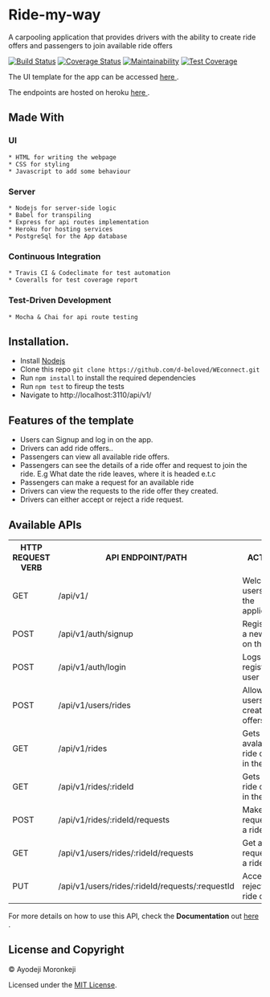 # Ride-my-way

A carpooling application that provides drivers with the ability to create ride offers and passengers to join available ride offers

[![Build Status](https://travis-ci.org/d-beloved/Ride-my-way.svg?branch=develop)](https://travis-ci.org/d-beloved/Ride-my-way) [![Coverage Status](https://coveralls.io/repos/github/d-beloved/Ride-my-way/badge.svg?branch=develop)](https://coveralls.io/github/d-beloved/Ride-my-way?branch=develop) [![Maintainability](https://api.codeclimate.com/v1/badges/9a71cfbdbaa14210a7b6/maintainability)](https://codeclimate.com/github/d-beloved/Ride-my-way/maintainability) [![Test Coverage](https://api.codeclimate.com/v1/badges/9a71cfbdbaa14210a7b6/test_coverage)](https://codeclimate.com/github/d-beloved/Ride-my-way/test_coverage)


The UI template for the app can be accessed [ here ](https://d-beloved.github.io/Ride-my-way/UI/).

The endpoints are hosted on heroku [ here ](https://ayo-ride-my-way-v1.herokuapp.com/api/v1).

## Made With
  ### UI
    * HTML for writing the webpage
    * CSS for styling
    * Javascript to add some behaviour
  
  ### Server
    * Nodejs for server-side logic
    * Babel for transpiling
    * Express for api routes implementation
    * Heroku for hosting services
    * PostgreSql for the App database

  ### Continuous Integration
    * Travis CI & Codeclimate for test automation
    * Coveralls for test coverage report
  
  ### Test-Driven Development
    * Mocha & Chai for api route testing

## Installation.
  * Install [Nodejs](https://nodejs.org/en/download/)
  * Clone this repo ``` git clone https://github.com/d-beloved/WEconnect.git ```
  * Run ```npm install``` to install the required dependencies
  * Run ```npm test``` to fireup the tests
  * Navigate to http://localhost:3110/api/v1/

## Features of the template
* Users can Signup and log in on the app.
* Drivers can add ride offers..
* Passengers can view all available ride offers.
* Passengers can see the details of a ride offer and request to join the ride. E.g What date
the ride leaves, where it is headed e.t.c
* Passengers can make a request for an available ride
* Drivers can view the requests to the ride offer they created.
* Drivers can either accept or reject a ride request.

## Available APIs
<table>
  <tr>
      <th>HTTP REQUEST VERB</th>
      <th>API ENDPOINT/PATH</th>
      <th>ACTION</th>
  </tr>
  <tr>
      <td>GET</td>
      <td>/api/v1/</td>
      <td>Welcomes users to the application</td>
  </tr>
  <tr>
      <td>POST</td>
      <td>/api/v1/auth/signup</td>
      <td>Registers a new user on the app</td>
  </tr>
  <tr>
      <td>POST</td>
      <td>/api/v1/auth/login</td>
      <td>Logs in a registered user</td>
  </tr>
  <tr>
      <td>POST</td>
      <td>/api/v1/users/rides</td>
      <td>Allows users to create ride offers</td>
  </tr>
  <tr>
      <td>GET</td>
      <td>/api/v1/rides</td>
      <td>Gets all avalaible ride offers in the app</td>
  </tr>
  <tr>
      <td>GET</td>
      <td>/api/v1/rides/:rideId</td>
      <td>Gets one ride offer in the app</td>
  </tr>
  <tr>
      <td>POST</td>
      <td>/api/v1/rides/:rideId/requests</td>
      <td>Makes a request for a ride offer</td>
  </tr>
  <tr>
      <td>GET</td>
      <td>/api/v1/users/rides/:rideId/requests</td>
      <td>Get all request for a ride offer</td>
  </tr>
  <tr>
      <td>PUT</td>
      <td>/api/v1/users/rides/:rideId/requests/:requestId</td>
      <td>Accepts or rejects a ride offer</td>
  </tr>
</table>

For more details on how to use this API, check the **Documentation** out [ here ](https://ayo-ride-my-way-v1.herokuapp.com/documentation).

## License and Copyright
&copy; Ayodeji Moronkeji

Licensed under the [MIT License](LICENSE).
